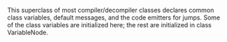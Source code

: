 This superclass of most compiler/decompiler classes declares common class variables, default messages, and the code emitters for jumps. Some of the class variables are initialized here; the rest are initialized in class VariableNode.